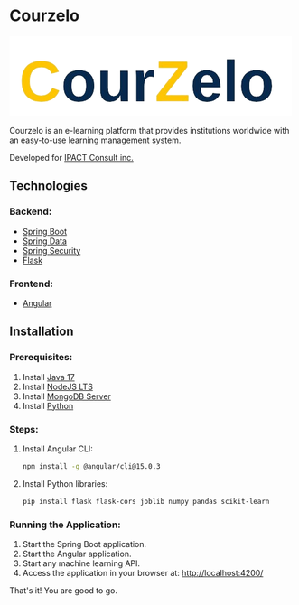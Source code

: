 # Courzelo

![Courzelo Logo](AngularFront/src/assets/Courzelo.png) 

Courzelo is an e-learning platform that provides institutions worldwide with an easy-to-use learning management system.

Developed for [IPACT Consult inc.](https://www.ipactconsult.com/)

## Technologies

### Backend:
- [Spring Boot](https://spring.io/projects/spring-boot)
- [Spring Data](https://spring.io/projects/spring-data)
- [Spring Security](https://spring.io/projects/spring-security)
- [Flask](https://flask.palletsprojects.com/en/3.0.x/)

### Frontend:
- [Angular](https://angular.io/)

## Installation

### Prerequisites:
1. Install [Java 17](https://www.java.com/en/)
2. Install [NodeJS LTS](https://nodejs.org/en/download/prebuilt-installer)
3. Install [MongoDB Server](https://www.mongodb.com/try/download/community)
4. Install [Python](https://www.python.org/downloads/)

### Steps:
1. Install Angular CLI:

    ```bash
    npm install -g @angular/cli@15.0.3
    ```

2. Install Python libraries:

    ```bash
    pip install flask flask-cors joblib numpy pandas scikit-learn
    ```

### Running the Application:
1. Start the Spring Boot application.
2. Start the Angular application.
3. Start any machine learning API.
4. Access the application in your browser at: [http://localhost:4200/](http://localhost:4200/)

That's it! You are good to go.
